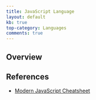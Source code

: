 ```yaml
---
title: JavaScript Language
layout: default
kb: true
top-category: Languages
comments: true
---
```


## Overview


## References
* [Modern JavaScript Cheatsheet](https://github.com/mbeaudru/modern-js-cheatsheet)

